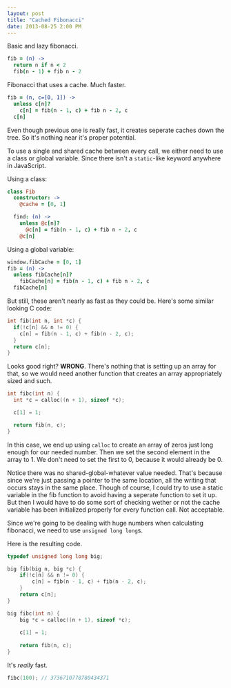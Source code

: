 ```yaml
---
layout: post
title: "Cached Fibonacci"
date: 2013-08-25 2:00 PM
---
```


Basic and lazy fibonacci.

```coffeescript
fib = (n) ->
  return n if n < 2
  fib(n - 1) + fib n - 2
```

Fibonacci that uses a cache. Much faster.

```coffeescript
fib = (n, c=[0, 1]) ->
  unless c[n]?
    c[n] = fib(n - 1, c) + fib n - 2, c
  c[n]
```

Even though previous one is really fast, it creates seperate caches down the tree.
So it's nothing near it's proper potential.

To use a single and shared cache between every call, we either need to use a class or global variable. Since there isn't a `static`-like keyword anywhere in JavaScript.

Using a class:

```coffeescript
class Fib
  constructor: ->
    @cache = [0, 1]

  find: (n) ->
    unless @c[n]?
      @c[n] = fib(n - 1, c) + fib n - 2, c
    @c[n]
```

Using a global variable:

```coffeescript
window.fibCache = [0, 1]
fib = (n) ->
  unless fibCache[n]?
    fibCache[n] = fib(n - 1, c) + fib n - 2, c
  fibCache[n]
```

But still, these aren't nearly as fast as they could be.
Here's some similar looking C code:

```c
int fib(int n, int *c) {
  if(!c[n] && n != 0) {
    c[n] = fib(n - 1, c) + fib(n - 2, c);
  }
  return c[n];
}
```

Looks good right? **WRONG**.
There's nothing that is setting up an array for that, so we would need another function that creates an array appropriately sized and such.

```c
int fibc(int n) {
  int *c = calloc((n + 1), sizeof *c);

  c[1] = 1;

  return fib(n, c); 
}
```

In this case, we end up using `calloc` to create an array of zeros just long enough for our needed number.
Then we set the second element in the array to 1.
We don't need to set the first to 0, because it would already be 0.

Notice there was no shared-global-whatever value needed.
That's because since we're just passing a pointer to the same location, all the writing that occurs stays in the same place.
Though of course, I could try to use a static variable in the fib function to avoid having a seperate function to set it up.
But then I would have to do some sort of checking wether or not the cache variable has been initialized properly for every function call. Not acceptable.

Since we're going to be dealing with huge numbers when calculating fibonacci, we need to use `unsigned long long`s.

Here is the resulting code.

```c
typedef unsigned long long big;

big fib(big n, big *c) {
    if(!c[n] && n != 0) {
        c[n] = fib(n - 1, c) + fib(n - 2, c);
    }
    return c[n];
}

big fibc(int n) {
    big *c = calloc((n + 1), sizeof *c);
    
    c[1] = 1;
    
    return fib(n, c);
}
```

It's *really* fast.

```c
fibc(100); // 3736710778780434371
```
